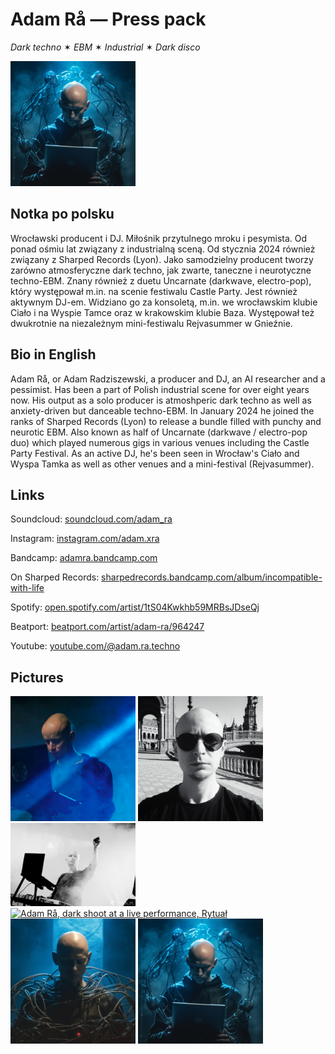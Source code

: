 # Adam Rå — Press pack

_Dark techno_ ✶ _EBM_ ✶ _Industrial_ ✶ _Dark disco_

<img src="pictures/adam-ra-humanoid-tablet.png" width="200" height="200" alt="Adam Rå">

## Notka po polsku

Wrocławski producent i DJ. Miłośnik przytulnego mroku i pesymista. Od ponad ośmiu lat związany z industrialną sceną. Od stycznia 2024 również związany z Sharped Records (Lyon). Jako samodzielny producent tworzy zarówno atmosferyczne dark techno, jak zwarte, taneczne i neurotyczne techno-EBM.
Znany również z duetu Uncarnate (darkwave, electro-pop), który występował m.in. na scenie festiwalu Castle Party.
Jest również aktywnym DJ-em. Widziano go za konsoletą, m.in. we wrocławskim klubie Ciało i na Wyspie Tamce oraz w krakowskim klubie Baza. Występował też dwukrotnie na niezależnym mini-festiwalu Rejvasummer w Gnieźnie.

## Bio in English

Adam Rå, or Adam Radziszewski, a producer and DJ, an AI researcher and a pessimist. Has been a part of Polish industrial scene for over eight years now. His output as a solo producer is atmoshperic dark techno as well as anxiety-driven but danceable techno-EBM. In January 2024 he joined the ranks of Sharped Records (Lyon) to release a bundle filled with punchy and neurotic EBM.
Also known as half of Uncarnate (darkwave / electro-pop duo) which played numerous gigs in various venues including the Castle Party Festival. 
As an active DJ, he's been seen in Wrocław's Ciało and Wyspa Tamka as well as other venues and a mini-festival (Rejvasummer).

## Links

Soundcloud: [soundcloud.com/adam_ra](https://soundcloud.com/adam_ra)

Instagram: [instagram.com/adam.xra](https://www.instagram.com/adam.xra/)

Bandcamp: [adamra.bandcamp.com](http://adamra.bandcamp.com/)

On Sharped Records: [sharpedrecords.bandcamp.com/album/incompatible-with-life](https://sharpedrecords.bandcamp.com/album/incompatible-with-life)

Spotify: [open.spotify.com/artist/1tS04Kwkhb59MRBsJDseQj](https://open.spotify.com/artist/1tS04Kwkhb59MRBsJDseQj)

Beatport: [beatport.com/artist/adam-ra/964247](https://www.beatport.com/artist/adam-ra/964247)

Youtube: [youtube.com/@adam.ra.techno](https://www.youtube.com/@adam.ra.techno)

## Pictures

<a href="pictures/adam-ra-blue-large.jpeg">
<img src="pictures/adam-ra-blue-large.jpeg" width="200" alt="Adam Rå, large blue profile picture" /></a>

<a href="pictures/adam-ra-bw-sevilla.jpeg">
<img src="pictures/adam-ra-bw-sevilla.jpeg" width="200" alt="Adam Rå, black and white shoot in Seville" /></a>

<a href="pictures/adam-ra-performance.jpeg">
<img src="pictures/adam-ra-performance.jpeg" width="200" alt="Adam Rå, black and white shoot at a live performance" /></a>

<a href="pictures/adam-ra-ritual.jpeg">
<img src="pictures/adam-ra-ritual.jpeg" width="200" alt="Adam Rå, dark shoot at a live performance, Rytuał" /></a>

<a href="pictures/adam-ra-humanoid-cables.png">
<img src="pictures/adam-ra-humanoid-cables.png" width="200" alt="Adam Rå, humanoid with cables" /></a>

<a href="pictures/adam-ra-humanoid-tablet.png">
<img src="pictures/adam-ra-humanoid-tablet.png" width="200" alt="Adam Rå, humanoid with a tablet" /></a>

